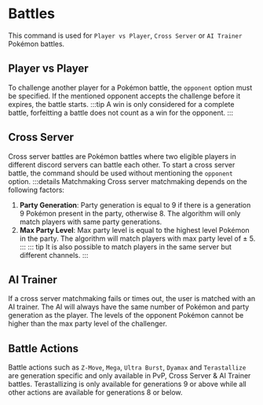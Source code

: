 # Battles

This command is used for `Player vs Player`, `Cross Server` or `AI Trainer` Pokémon battles.

## Player vs Player

To challenge another player for a Pokémon battle, the `opponent` option must be specified. If the mentioned opponent accepts the challenge before it expires, the battle starts.
:::tip
A win is only considered for a complete battle, forfeitting a battle does not count as a win for the opponent.
:::

## Cross Server

Cross server battles are Pokémon battles where two eligible players in different discord servers can battle each other. To start a cross server battle, the command should be used without mentioning the `opponent` option.
:::details Matchmaking
Cross server matchmaking depends on the following factors:<br>
1. **Party Generation**: Party generation is equal to 9 if there is a generation 9 Pokémon present in the party, otherwise 8. The algorithm will only match players with same party generations.<br>
2. **Max Party Level**: Max party level is equal to the highest level Pokémon in the party. The algorithm will match players with max party level of ± 5.
:::
::: tip
It is also possible to match players in the same server but different channels.
:::

## AI Trainer

If a cross server matchmaking fails or times out, the user is matched with an AI trainer. The AI will always have the same number of Pokémon and party generation as the player. The levels of the opponent Pokémon cannot be higher than the max party level of the challenger.

## Battle Actions

Battle actions such as `Z-Move`, `Mega`, `Ultra Burst`, `Dyamax` and `Terastallize` are generation specific and only available in PvP, Cross Server & AI Trainer battles. Terastallizing is only available for generations 9 or above while all other actions are available for generations 8 or below.